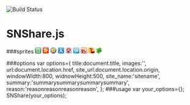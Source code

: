 ![Build Status](https://travis-ci.org/bung87/SNShare.js.svg?branch=master)  

SNShare.js
=====================================
###sprites
![douban](src/images/douban.png)
![kaixin001](src/images/kaixin001.png)
![qzone](src/images/qzone.png)
![renren](src/images/renren.png)
![t163](src/images/t163.png)
![tqq](src/images/tqq.png)
![tsina](src/images/tsina.png)
![tsohu](src/images/tsohu.png)
![txpengyou](src/images/txpengyou.png)


###options
    var options={
    			title:document.title,
    			images:'',
    			url:document.location.href,
    			site_url:document.location.origin,
    			windowWidth:800,
    			widnowHeight:500,
    			site_name:'sitename',
    			summary:'summarysummarysummarysummary',
    			reason:'reasonreasonreasonreason',
    		};
###usage
    var your_options={};
    SNShare(your_options);
